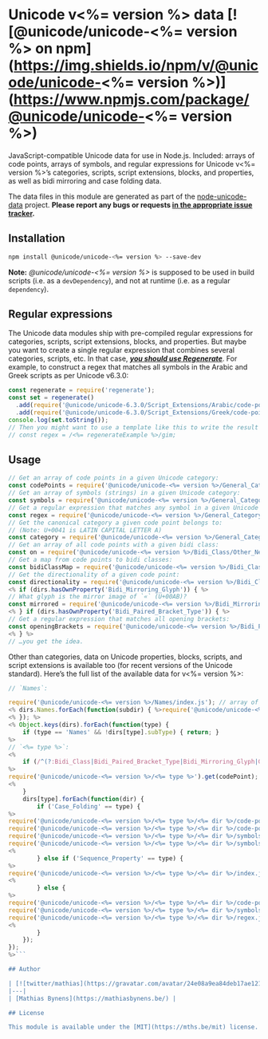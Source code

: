 # Unicode v<%= version %> data [![@unicode/unicode-<%= version %> on npm](https://img.shields.io/npm/v/@unicode/unicode-<%= version %>)](https://www.npmjs.com/package/@unicode/unicode-<%= version %>)

JavaScript-compatible Unicode data for use in Node.js. Included: arrays of code points, arrays of symbols, and regular expressions for Unicode v<%= version %>’s categories, scripts, script extensions, blocks, and properties, as well as bidi mirroring and case folding data.

The data files in this module are generated as part of the [node-unicode-data](https://mths.be/node-unicode-data) project. **Please report any bugs or requests [in the appropriate issue tracker](https://github.com/node-unicode/node-unicode-data/issues).**

## Installation

```bash
npm install @unicode/unicode-<%= version %> --save-dev
```

**Note:** _@unicode/unicode-<%= version %>_ is supposed to be used in build scripts (i.e. as a `devDependency`), and not at runtime (i.e. as a regular `dependency`).

## Regular expressions

The Unicode data modules ship with pre-compiled regular expressions for categories, scripts, script extensions, blocks, and properties. But maybe you want to create a single regular expression that combines several categories, scripts, etc. In that case, [***you should use Regenerate***](https://mths.be/regenerate). For example, to construct a regex that matches all symbols in the Arabic and Greek scripts as per Unicode v6.3.0:

```js
const regenerate = require('regenerate');
const set = regenerate()
  .add(require('@unicode/unicode-6.3.0/Script_Extensions/Arabic/code-points.js')) // or `…/symbols`, doesn’t matter
  .add(require('@unicode/unicode-6.3.0/Script_Extensions/Greek/code-points.js')); // or `…/symbols`, doesn’t matter
console.log(set.toString());
// Then you might want to use a template like this to write the result to a file, along with any regex flags you might need:
// const regex = /<%= regenerateExample %>/gim;
```

## Usage

```js
// Get an array of code points in a given Unicode category:
const codePoints = require('@unicode/unicode-<%= version %>/General_Category/Uppercase_Letter/code-points.js');
// Get an array of symbols (strings) in a given Unicode category:
const symbols = require('@unicode/unicode-<%= version %>/General_Category/Uppercase_Letter/symbols.js');
// Get a regular expression that matches any symbol in a given Unicode category:
const regex = require('@unicode/unicode-<%= version %>/General_Category/Uppercase_Letter/regex.js');
// Get the canonical category a given code point belongs to:
// (Note: U+0041 is LATIN CAPITAL LETTER A)
const category = require('@unicode/unicode-<%= version %>/General_Category').get(0x41);
// Get an array of all code points with a given bidi class:
const on = require('@unicode/unicode-<%= version %>/Bidi_Class/Other_Neutral/code-points.js');
// Get a map from code points to bidi classes:
const bidiClassMap = require('@unicode/unicode-<%= version %>/Bidi_Class');
// Get the directionality of a given code point:
const directionality = require('@unicode/unicode-<%= version %>/Bidi_Class').get(0x41);
<% if (dirs.hasOwnProperty('Bidi_Mirroring_Glyph')) { %>
// What glyph is the mirror image of `«` (U+00AB)?
const mirrored = require('@unicode/unicode-<%= version %>/Bidi_Mirroring_Glyph').get(0xAB);
<% } if (dirs.hasOwnProperty('Bidi_Paired_Bracket_Type')) { %>
// Get a regular expression that matches all opening brackets:
const openingBrackets = require('@unicode/unicode-<%= version %>/Bidi_Paired_Bracket_Type/Open/regex.js');
<% } %>
// …you get the idea.
```

Other than categories, data on Unicode properties, blocks, scripts, and script extensions is available too (for recent versions of the Unicode standard). Here’s the full list of the available data for v<%= version %>:

```js
// `Names`:

require('@unicode/unicode-<%= version %>/Names/index.js'); // array of canonical names
<% dirs.Names.forEach(function(subdir) { %>require('@unicode/unicode-<%= version %>/Names/<%= subdir %>/index.js'); // lookup map from codepoint to aliases
<% }); %>
<% Object.keys(dirs).forEach(function(type) {
    if (type == 'Names' && !dirs[type].subType) { return; }
%>
// `<%= type %>`:
<%
	if (/^(?:Bidi_Class|Bidi_Paired_Bracket_Type|Bidi_Mirroring_Glyph|General_Category)$/.test(type)) {
%>
require('@unicode/unicode-<%= version %>/<%= type %>').get(codePoint); // lookup map
<%
	}
	dirs[type].forEach(function(dir) {
		if ('Case_Folding' == type) {
%>
require('@unicode/unicode-<%= version %>/<%= type %>/<%= dir %>/code-points.js'); // lookup map from code point to code point or array of code points
require('@unicode/unicode-<%= version %>/<%= type %>/<%= dir %>/code-points.js').get(codePoint);
require('@unicode/unicode-<%= version %>/<%= type %>/<%= dir %>/symbols.js'); // lookup map from symbol to symbol(s)
require('@unicode/unicode-<%= version %>/<%= type %>/<%= dir %>/symbols.js').get(symbol);
<%
		} else if ('Sequence_Property' == type) {
%>
require('@unicode/unicode-<%= version %>/<%= type %>/<%= dir %>/index.js'); // array containing a string for each sequence
<%
		} else {
%>
require('@unicode/unicode-<%= version %>/<%= type %>/<%= dir %>/code-points.js');
require('@unicode/unicode-<%= version %>/<%= type %>/<%= dir %>/symbols.js');
require('@unicode/unicode-<%= version %>/<%= type %>/<%= dir %>/regex.js');
<%
		}
	});
});
%>```

## Author

| [![twitter/mathias](https://gravatar.com/avatar/24e08a9ea84deb17ae121074d0f17125?s=70)](https://twitter.com/mathias "Follow @mathias on Twitter") |
|---|
| [Mathias Bynens](https://mathiasbynens.be/) |

## License

This module is available under the [MIT](https://mths.be/mit) license.

